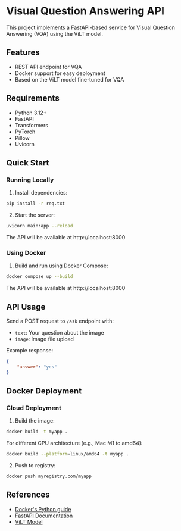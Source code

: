 # Visual Question Answering API

This project implements a FastAPI-based service for Visual Question Answering (VQA) using the ViLT model.

## Features

- REST API endpoint for VQA
- Docker support for easy deployment
- Based on the ViLT model fine-tuned for VQA

## Requirements

- Python 3.12+
- FastAPI
- Transformers
- PyTorch
- Pillow
- Uvicorn

## Quick Start

### Running Locally

1. Install dependencies:
```bash
pip install -r req.txt
```

2. Start the server:
```bash
uvicorn main:app --reload
```

The API will be available at http://localhost:8000

### Using Docker

1. Build and run using Docker Compose:
```bash
docker compose up --build
```

The API will be available at http://localhost:8000

## API Usage

Send a POST request to `/ask` endpoint with:
- `text`: Your question about the image
- `image`: Image file upload

Example response:
```json
{
    "answer": "yes"
}
```

## Docker Deployment

### Cloud Deployment

1. Build the image:
```bash
docker build -t myapp .
```

For different CPU architecture (e.g., Mac M1 to amd64):
```bash
docker build --platform=linux/amd64 -t myapp .
```

2. Push to registry:
```bash
docker push myregistry.com/myapp
```

## References

- [Docker's Python guide](https://docs.docker.com/language/python/)
- [FastAPI Documentation](https://fastapi.tiangolo.com/)
- [ViLT Model](https://huggingface.co/dandelin/vilt-b32-finetuned-vqa)
